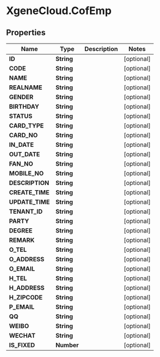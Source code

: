 # XgeneCloud.CofEmp

## Properties
Name | Type | Description | Notes
------------ | ------------- | ------------- | -------------
**ID** | **String** |  | [optional] 
**CODE** | **String** |  | [optional] 
**NAME** | **String** |  | [optional] 
**REALNAME** | **String** |  | [optional] 
**GENDER** | **String** |  | [optional] 
**BIRTHDAY** | **String** |  | [optional] 
**STATUS** | **String** |  | [optional] 
**CARD_TYPE** | **String** |  | [optional] 
**CARD_NO** | **String** |  | [optional] 
**IN_DATE** | **String** |  | [optional] 
**OUT_DATE** | **String** |  | [optional] 
**FAN_NO** | **String** |  | [optional] 
**MOBILE_NO** | **String** |  | [optional] 
**DESCRIPTION** | **String** |  | [optional] 
**CREATE_TIME** | **String** |  | [optional] 
**UPDATE_TIME** | **String** |  | [optional] 
**TENANT_ID** | **String** |  | [optional] 
**PARTY** | **String** |  | [optional] 
**DEGREE** | **String** |  | [optional] 
**REMARK** | **String** |  | [optional] 
**O_TEL** | **String** |  | [optional] 
**O_ADDRESS** | **String** |  | [optional] 
**O_EMAIL** | **String** |  | [optional] 
**H_TEL** | **String** |  | [optional] 
**H_ADDRESS** | **String** |  | [optional] 
**H_ZIPCODE** | **String** |  | [optional] 
**P_EMAIL** | **String** |  | [optional] 
**QQ** | **String** |  | [optional] 
**WEIBO** | **String** |  | [optional] 
**WECHAT** | **String** |  | [optional] 
**IS_FIXED** | **Number** |  | [optional] 


